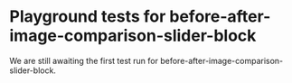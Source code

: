 # Playground tests for before-after-image-comparison-slider-block
We are still awaiting the first test run for before-after-image-comparison-slider-block.

